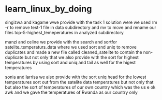 # learn_linux_by_doing
 singizwa and kagame wwe provide with the task 1 solution were we used 
rm -r to remove test-1 file in data subdirectory 
and mv to move and rename our files top-5-highest_temeperatures in analyzed subdirectory

  manzi and celine we provide with the search and sortfor satelite_temperaturs_data where 
we used sort and uniq to remove duplicates and made a new file called cleaned_satelite to contain the non-duplicate
but not only that we also provide with the sort for highest temperatures by using sort and uniq and tail as well for 
the higest temperatures 

 sonia and larrisa we also provide  with the sort uniq head for the lowest temperatures sort out from the satelite data temperatures but not only that but also the sort of temperatures of our own country which was the us e ok awk and we
gave the temperatures of Rwanda as our country only 

